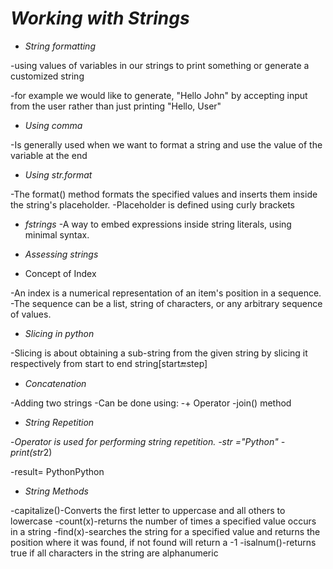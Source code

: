 # *Working with Strings*

- *String formatting*

-using values of variables in our strings to print something or generate a customized string

-for example we would like to generate, "Hello John" by accepting input from the user rather than just printing "Hello, User"

- *Using comma*

-Is generally used when we want to format a string and use the value of the variable at the end


- *Using str.format*

-The format() method formats the specified values and inserts them inside the string's placeholder.
-Placeholder is defined using curly brackets


- *fstrings*
-A way to embed expressions inside string literals, using minimal syntax.


- *Assessing strings*

- Concept of Index

-An index is a numerical representation of an item's position in a sequence.
-The sequence can be a list, string of characters, or any arbitrary sequence of values.


- *Slicing in python*

-Slicing is about obtaining a sub-string from the given string by slicing it respectively from start to end
string[start:end:step]

- *Concatenation*

-Adding two strings
-Can be done using:
-+ Operator
-join() method

- *String Repetition*

-*Operator is used for performing string repetition.
-str ="Python"
-print(str*2)

-result= PythonPython


- *String Methods*

-capitalize()-Converts the first letter to uppercase and all others to lowercase
-count(x)-returns the number of times a specified value occurs in a string
-find(x)-searches the string for a specified value and returns the position where it was found, if not found will return a -1
-isalnum()-returns true if all characters in the string are alphanumeric